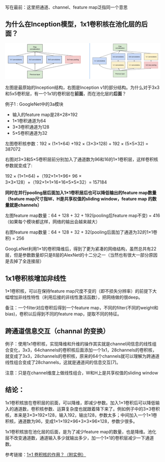 写在最前：这里把通道、channel、feature map泛指同一个意思

## 为什么在Inception模型，1x1卷积核在池化层的后面？

![1x1](../images/inception_1x1.jpg)

左图是最原始的Inception结构，右图是Inception v1的部分结构。为什么对于3x3和5x5卷积层，有一个1x1的卷积层在**前面**，而在池化层的**后面**？

例子1 : GoogleNet中的3a模块
- 输入的feature map是28×28×192
- 1×1卷积通道为64
- 3×3卷积通道为128
- 5×5卷积通道为32

左图卷积核参数：192 × (1×1×64) +192 × (3×3×128) + 192 × (5×5×32) = 387072

右图对3×3和5×5卷积层前分别加入了通道数为96和16的1×1卷积层，这样卷积核参数就变成了:

192 × (1×1×64) +（192×1×1×96+ 96 × 3×3×128）+（192×1×1×16+16×5×5×32）= 157184

**同时在并行pooling层后面加入1×1卷积层后也可以降低输出的feature map数量（feature map尺寸指W、H是共享权值的sliding window，feature map 的数量就是channels）**

左图feature map数量：64 + 128 + 32 + 192(pooling后feature map不变) = 416 （如果每个模块都这样，网络的输出会越来越大）

右图feature map数量：64 + 128 + 32 + 32(pooling后面加了通道为32的1×1卷积) = 256

GoogLeNet利用1×1的卷积降维后，得到了更为紧凑的网络结构，虽然总共有22层，但是参数数量却只是8层的AlexNet的十二分之一（当然也有很大一部分原因是去掉了全连接层）

## 1x1卷积核增加非线性
1*1卷积核，可以在保持feature map尺度不变的（即不损失分辨率）的前提下大幅增加非线性特性（利用后接的非线性激活函数），把网络做的很deep。

备注：一个filter对应卷积后得到一个feature map，不同的filter(不同的weight和bias)，卷积以后得到不同的feature map，提取不同的特征。

## 跨通道信息交互（channal 的变换）

例子：使用1x1卷积核，实现降维和升维的操作其实就是channel间信息的线性组合变化，3x3，64channels的卷积核后面添加一个1x1，28channels的卷积核，就变成了3x3，28channels的卷积核，原来的64个channels就可以理解为跨通道线性组合变成了28channels，这就是通道间的信息交互[7]。

注意：只是在channel维度上做线性组合，W和H上是共享权值的sliding window

## 结论：

1x1卷积核放在卷积层的前面，可以降维，即减少参数。加入1×1卷积后可以降低输入的通道数，卷积核参数、运算复杂度也就跟着降下来了。例如例子中的3×3卷积核，本来是3×3×192×128，输入192，输出128，参数太多；中间加入一个1×1卷积核，通道数为96，变成1×1×192×96+3×3×96×128，参数少很多。

1x1卷积核放在池化层的后面，是为了减少feature map的数量，也是降维。池化层不改变通道数，通道输入多少就输出多少，加一个1×1的卷积层减少一下通道数。

参考链接：[1×1 卷积核的作用？（附实例）](https://zhuanlan.zhihu.com/p/35814486)
